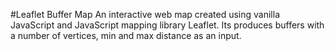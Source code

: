 #Leaflet Buffer Map
An interactive web map created using vanilla JavaScript and JavaScript
mapping library Leaflet.
Its produces buffers with a number of vertices, min and max distance as
an input.
